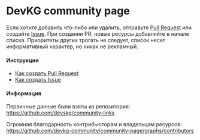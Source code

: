 # DevKG community page

Если хотите добавить что-либо или удалить, отправьте [Pull Request](https://github.com/devkg-community/community-page/pulls) или создайте [Issue](https://github.com/devkg-community/community-page/issues). При создании PR, новые ресурсы добавляйте в начале списка. Приоритеты других трогать не следует, список несет информативный характер, но никак не рекламный.

#### Инструкции
* [Как создать Pull Request](https://git-scm.com/book/ru/v2/GitHub-%D0%92%D0%BD%D0%B5%D1%81%D0%B5%D0%BD%D0%B8%D0%B5-%D1%81%D0%BE%D0%B1%D1%81%D1%82%D0%B2%D0%B5%D0%BD%D0%BD%D0%BE%D0%B3%D0%BE-%D0%B2%D0%BA%D0%BB%D0%B0%D0%B4%D0%B0-%D0%B2-%D0%BF%D1%80%D0%BE%D0%B5%D0%BA%D1%82%D1%8B)
* [Как создать Issue](https://help.github.com/articles/creating-an-issue/)

#### Информация
Первичные данные были взяты из репозитория:
https://github.com/devskg/community-links

Огромная благодарность контрибьюторам и владельцам ресурсов:
https://github.com/devkg-community/community-page/graphs/contributors
